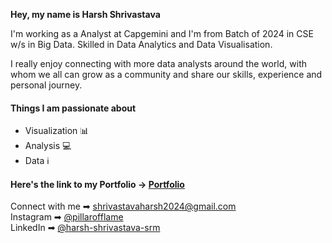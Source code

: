 **Hey, my name is Harsh Shrivastava** <br>

I'm working as a Analyst at Capgemini and I'm from Batch of 2024 in CSE w/s in Big Data. Skilled in Data Analytics and Data Visualisation. <BR>

I really enjoy connecting with more data analysts around the world, with whom we all can grow as a community and share our skills, experience and personal journey.

#### Things I am passionate about
- Visualization 📊
- Analysis :computer:
- Data ℹ️

#### Here's the link to my Portfolio -> [Portfolio]([https://www.youtube.com/@datawithmo](https://harshshrivastava.netlify.app/))

Connect with me ➡︎ shrivastavaharsh2024@gmail.com <br>
Instagram ➡︎ [@pillarofflame](https://www.instagram.com/pillarofflame) <br>
LinkedIn ➡︎ [@harsh-shrivastava-srm](https://www.linkedin.com/in/harsh-shrivastava-srm/) <br>
